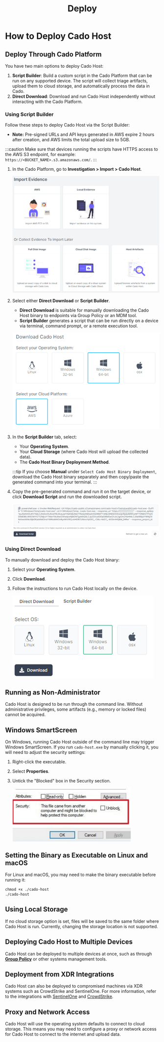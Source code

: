 ﻿---
title: Deploy
hide_title: true
sidebar_position: 2
---


# How to Deploy Cado Host

## Deploy Through Cado Platform

You have two main options to deploy Cado Host:

1. **Script Builder**: Build a custom script in the Cado Platform that can be run on any supported device. The script will collect triage artifacts, upload them to cloud storage, and automatically process the data in Cado.
2. **Direct Download**: Download and run Cado Host independently without interacting with the Cado Platform.

### Using Script Builder

Follow these steps to deploy Cado Host via the Script Builder:

- **Note:** Pre-signed URLs and API keys generated in AWS expire 2 hours after creation, and AWS limits the total upload size to 5GB.

:::caution
Make sure that devices running the scripts have HTTPS access to the AWS S3 endpoint, for example: `https://<BUCKET_NAME>.s3.amazonaws.com/`.
:::

1. In the Cado Platform, go to **Investigation > Import > Cado Host**.

   ![Import Evidence](/img/import.png)

2. Select either **Direct Download** or **Script Builder**.  
   - **Direct Download** is suitable for manually downloading the Cado Host binary to endpoints via Group Policy or an MDM tool.
   - **Script Builder** generates a script that can be run directly on a device via terminal, command prompt, or a remote execution tool.

   ![Select OS, storage, etc](/img/import-step2.png)

3. In the **Script Builder** tab, select:
   - Your **Operating System**.
   - Your **Cloud Storage** (where Cado Host will upload the collected data).
   - The **Cado Host Binary Deployment Method**.

   :::tip
   If you choose **Manual** under `Select Cado Host Binary Deployment`, download the Cado Host binary separately and then copy/paste the generated command into your terminal.
   :::

4. Copy the pre-generated command and run it on the target device, or click **Download Script** and run the downloaded script.

   ![Download Script](/img/cado-host-script.png)

### Using Direct Download

To manually download and deploy the Cado Host binary:

1. Select your **Operating System**.
2. Click **Download**.
3. Follow the instructions to run Cado Host locally on the device.

   ![Direct Download](/img/cado-direct-download.png)

## Running as Non-Administrator

Cado Host is designed to be run through the command line. Without administrative privileges, some artifacts (e.g., memory or locked files) cannot be acquired.

## Windows SmartScreen

On Windows, running Cado Host outside of the command line may trigger Windows SmartScreen. If you run `cado-host.exe` by manually clicking it, you will need to adjust the security settings:

1. Right-click the executable.
2. Select **Properties**.
3. Untick the "Blocked" box in the Security section.

   ![Properties](/img/import-security.png)

## Setting the Binary as Executable on Linux and macOS

For Linux and macOS, you may need to make the binary executable before running it:

```console
chmod +x ./cado-host
./cado-host
```

## Using Local Storage

If no cloud storage option is set, files will be saved to the same folder where Cado Host is run. Currently, changing the storage location is not supported.

## Deploying Cado Host to Multiple Devices

Cado Host can be deployed to multiple devices at once, such as through **[Group Policy](https://support.microsoft.com/en-gb/help/816102/how-to-use-group-policy-to-remotely-install-software-in-windows-server)** or other systems management tools.

## Deployment from XDR Integrations

Cado Host can also be deployed to compromised machines via XDR systems such as CrowdStrike and SentinelOne. For more information, refer to the integrations with [SentinelOne](/cado/integrations/xdr/sentinelone) and [CrowdStrike](/cado/integrations/xdr/crowdstrike).

## Proxy and Network Access
Cado Host will use the operating system defaults to connect to cloud storage.
This means you may need to configure a proxy or network access for Cado Host to connect to the internet and upload data.